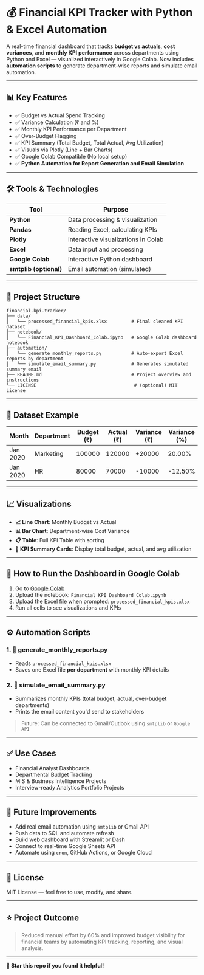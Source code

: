 # 💰 Financial KPI Tracker with Python & Excel Automation

A real-time financial dashboard that tracks **budget vs actuals**, **cost variances**, and **monthly KPI performance** across departments using Python and Excel — visualized interactively in Google Colab. Now includes **automation scripts** to generate department-wise reports and simulate email automation.

---

## 📊 Key Features
- ✅ Budget vs Actual Spend Tracking
- ✅ Variance Calculation (₹ and %)
- ✅ Monthly KPI Performance per Department
- ✅ Over-Budget Flagging
- ✅ KPI Summary (Total Budget, Total Actual, Avg Utilization)
- ✅ Visuals via Plotly (Line + Bar Charts)
- ✅ Google Colab Compatible (No local setup)
- ✅ **Python Automation for Report Generation and Email Simulation**

---

## 🛠 Tools & Technologies
| Tool      | Purpose                                |
|-----------|-----------------------------------------|
| **Python** | Data processing & visualization         |
| **Pandas** | Reading Excel, calculating KPIs         |
| **Plotly** | Interactive visualizations in Colab     |
| **Excel**  | Data input and processing               |
| **Google Colab** | Interactive Python dashboard       |
| **smtplib (optional)** | Email automation (simulated) |

---

## 📁 Project Structure
```
financial-kpi-tracker/
├── data/
│   └── processed_financial_kpis.xlsx         # Final cleaned KPI dataset
├── notebook/
│   └── Financial_KPI_Dashboard_Colab.ipynb   # Google Colab dashboard notebook
├── automation/
│   └── generate_monthly_reports.py           # Auto-export Excel reports by department
│   └── simulate_email_summary.py             # Generates simulated summary email
├── README.md                                 # Project overview and instructions
└── LICENSE                                    # (optional) MIT License
```

---

## 📂 Dataset Example
| Month   | Department | Budget (₹) | Actual (₹) | Variance (₹) | Variance (%) | % Utilization | Over Budget |
|---------|------------|------------|------------|---------------|----------------|----------------|--------------|
| Jan 2020 | Marketing  | 100000     | 120000     | +20000        | 20.00%         | 120.00%         | ✅           |
| Jan 2020 | HR         | 80000      | 70000      | -10000        | -12.50%        | 87.50%          | ❌           |

---

## 📈 Visualizations
- **📈 Line Chart**: Monthly Budget vs Actual
- **📊 Bar Chart**: Department-wise Cost Variance
- **📋 Table**: Full KPI Table with sorting
- **📌 KPI Summary Cards**: Display total budget, actual, and avg utilization

---

## 🚀 How to Run the Dashboard in Google Colab

1. Go to [Google Colab](https://colab.research.google.com)
2. Upload the notebook: `Financial_KPI_Dashboard_Colab.ipynb`
3. Upload the Excel file when prompted: `processed_financial_kpis.xlsx`
4. Run all cells to see visualizations and KPIs

---

## ⚙️ Automation Scripts

### 1. 📁 generate_monthly_reports.py
- Reads `processed_financial_kpis.xlsx`
- Saves one Excel file **per department** with monthly KPI details

### 2. 📧 simulate_email_summary.py
- Summarizes monthly KPIs (total budget, actual, over-budget departments)
- Prints the email content you'd send to stakeholders

> Future: Can be connected to Gmail/Outlook using `smtplib` or `Google API`

---

## ✅ Use Cases
- Financial Analyst Dashboards
- Departmental Budget Tracking
- MIS & Business Intelligence Projects
- Interview-ready Analytics Portfolio Projects

---

## 🔄 Future Improvements
- Add real email automation using `smtplib` or Gmail API
- Push data to SQL and automate refresh
- Build web dashboard with Streamlit or Dash
- Connect to real-time Google Sheets API
- Automate using `cron`, GitHub Actions, or Google Cloud

---

## 📜 License
MIT License — feel free to use, modify, and share.

---

## ⭐ Project Outcome
> Reduced manual effort by 60% and improved budget visibility for financial teams by automating KPI tracking, reporting, and visual analysis.

---

**🔗 Star this repo if you found it helpful!**


